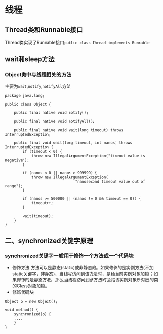 # 线程
## Thread类和Runnable接口
Thread类实现了Runnable接口`public class Thread implements Runnable`

## wait和sleep方法
### Object类中与线程相关的方法
主要为`wait`,`notify`,`notifyAll`方法
```
package java.lang;

public class Object {

    public final native void notify();

    public final native void notifyAll();
   
    public final native void wait(long timeout) throws InterruptedException;
   
    public final void wait(long timeout, int nanos) throws InterruptedException {
        if (timeout < 0) {
            throw new IllegalArgumentException("timeout value is negative");
        }

        if (nanos < 0 || nanos > 999999) {
            throw new IllegalArgumentException(
                                "nanosecond timeout value out of range");
        }

        if (nanos >= 500000 || (nanos != 0 && timeout == 0)) {
            timeout++;
        }

        wait(timeout);
    }
} 
```
## 二、synchronized关键字原理
### synchronized关键字一般用于修饰一个方法或一个代码块
- 修饰方法
  方法可以是静态(static)或非静态的。如果修饰的是实例方法(不加static关键字，非静态)，当线程访问到该方法时，是给当前实例对象加锁；如果修饰的是静态方法，那么当线程访问到该方法时会给该实例对象所对应的类的Class对象加锁。
- 修饰代码块
```
Object o = new Object();

void method() {
    synchronized(o) {
	....
    }
}
```















